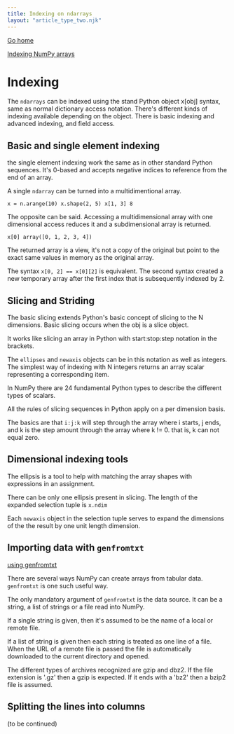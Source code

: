 ```yaml
---
title: Indexing on ndarrays
layout: "article_type_two.njk"
---
```

[Go home](/index.html)

[Indexing NumPy arrays](https://numpy.org/doc/stable/user/basics.indexing.html)

# Indexing 

The `ndarrays` can be indexed using the stand Python object x[obj] syntax, same as normal dictionary access notation. There's different kinds of indexing available depending on the object. There is basic indexing and advanced indexing, and field access.

## Basic and single element indexing

the single element indexing work the same as in other standard Python sequences. It's 0-based and accepts negative indices to reference from the end of an array.

A single `ndarray` can be turned into a multidimentional array.

`
x = n.arange(10)
x.shape(2, 5)
x[1, 3]
8
`

The opposite can be said. Accessing a multidimensional array with one dimensional access reduces it and a subdimensional array is returned.

`
x[0]
array([0, 1, 2, 3, 4])
`

The returned array is a view, it's not a copy of the original but point to the exact same values in memory as the original array.

The syntax `x[0, 2] == x[0][2]` is equivalent. The second syntax created a new temporary array after the first index that is subsequently indexed by 2.

## Slicing and Striding

The basic slicing extends Python's basic concept of slicing to the N dimensions. Basic slicing occurs when the obj is a slice object.

It works like slicing an array in Python with start:stop:step notation in the brackets.

The `ellipses` and `newaxis` objects can be in this notation as well as integers. The simplest way of indexing with N integers returns an array scalar representing a corresponding item.

In NumPy there are 24 fundamental Python types to describe the different types of scalars.

All the rules of slicing sequences in Python apply on a per dimension basis. 

The basics are that `i:j:k` will step through the array where i starts, j ends, and k is the step amount through the array where k != 0. that is, k can not equal zero.

## Dimensional indexing tools

The ellipsis is a tool to help with matching the array shapes with expressions in an assignment.

There can be only one ellipsis present in slicing. The length of the expanded selection tuple is `x.ndim`

Each `newaxis` object in the selection tuple serves to expand the dimensions of the the result by one unit length dimension.

## Importing data with `genfromtxt`

[using genfromtxt](https://numpy.org/doc/stable/user/basics.io.genfromtxt.html#defining-the-input)

There are several ways NumPy can create arrays from tabular data. `genfromtxt` is one such useful way.

The only mandatory argument of `genfromtxt` is the data source. It can be a string, a list of strings or a file read into NumPy.

If a single string is given, then it's assumed to be the name of a local or remote file.

If a list of string is given then each string is treated as one line of a file. When the URL of a remote file is passed the file is automatically downloaded to the current directory and opened.

The different types of archives recognized are gzip and dbz2. If the file extension is '.gz' then a gzip is expected. If it ends with a 'bz2' then a bzip2 file is assumed.

## Splitting the lines into columns

(to be continued)



